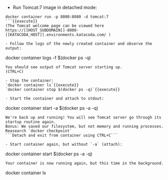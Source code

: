 - Run Tomcat:7 image in detached mode:
```
docker container run -p 8080:8080 -d tomcat:7
```{{execute}}
(The Tomcat welcome page can be viewed here https://[[HOST_SUBDOMAIN]]-8080-[[KATACODA_HOST]].environments.katacoda.com/ )

- Follow the logs of the newly created container and observe the output:
```
docker container logs -f $(docker ps -q)
```{{execute}}
You should see output of Tomcat server starting up.
(CTRL+C)
	
- Stop the container:  
`docker container ls`{{execute}}  
`docker container stop $(docker ps -q)`{{execute}}

- Start the container and attach to stdout:
```
docker container start -a $(docker ps -a -q)
```{{execute}}
We're back up and running! You will see Tomcat server go through its startup routine again. 
Bonus: We saved our filesystem, but not memory and running processes. Reasearch `docker checkpoint`
```Detach and exit from container using CTRL+C```

- Start container again, but without `-a` (attach):
```
docker container start $(docker ps -a -q)
```{{execute}}
Your container is now running again, but this time in the background.
```
docker container ls
```{{execute}}